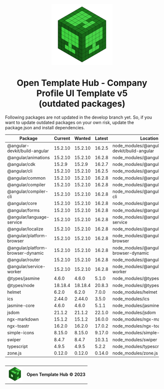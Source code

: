<p align="center">
  <a href="https://opentemplatehub.com">
    <img src="https://raw.githubusercontent.com/open-template-hub/open-template-hub.github.io/master/assets/logo/ui/web-ui-logo.png" alt="Logo" width=200>
  </a>
</p>


<h1 align="center">
Open Template Hub - Company Profile UI Template v5
  <br/>
(outdated packages)
</h1>

Following packages are not updated in the develop branch yet. So, if you want to update outdated packages on your own risk, update the package.json and install dependencies.

| Package | Current | Wanted | Latest | Location |
| --- | --- | --- | --- | --- |
| @angular-devkit/build-angular | 15.2.10 | 15.2.10 | 16.2.5 | node_modules/@angular-devkit/build-angular |
| @angular/animations | 15.2.10 | 15.2.10 | 16.2.8 | node_modules/@angular/animations |
| @angular/cdk | 15.2.9 | 15.2.9 | 16.2.7 | node_modules/@angular/cdk |
| @angular/cli | 15.2.10 | 15.2.10 | 16.2.5 | node_modules/@angular/cli |
| @angular/common | 15.2.10 | 15.2.10 | 16.2.8 | node_modules/@angular/common |
| @angular/compiler | 15.2.10 | 15.2.10 | 16.2.8 | node_modules/@angular/compiler |
| @angular/compiler-cli | 15.2.10 | 15.2.10 | 16.2.8 | node_modules/@angular/compiler-cli |
| @angular/core | 15.2.10 | 15.2.10 | 16.2.8 | node_modules/@angular/core |
| @angular/forms | 15.2.10 | 15.2.10 | 16.2.8 | node_modules/@angular/forms |
| @angular/language-service | 15.2.10 | 15.2.10 | 16.2.8 | node_modules/@angular/language-service |
| @angular/localize | 15.2.10 | 15.2.10 | 16.2.8 | node_modules/@angular/localize |
| @angular/platform-browser | 15.2.10 | 15.2.10 | 16.2.8 | node_modules/@angular/platform-browser |
| @angular/platform-browser-dynamic | 15.2.10 | 15.2.10 | 16.2.8 | node_modules/@angular/platform-browser-dynamic |
| @angular/router | 15.2.10 | 15.2.10 | 16.2.8 | node_modules/@angular/router |
| @angular/service-worker | 15.2.10 | 15.2.10 | 16.2.8 | node_modules/@angular/service-worker |
| @types/jasmine | 4.6.0 | 4.6.0 | 5.1.0 | node_modules/@types/jasmine |
| @types/node | 18.18.4 | 18.18.4 | 20.8.3 | node_modules/@types/node |
| helmet | 6.2.0 | 6.2.0 | 7.0.0 | node_modules/helmet |
| ics | 2.44.0 | 2.44.0 | 3.5.0 | node_modules/ics |
| jasmine-core | 4.6.0 | 4.6.0 | 5.1.1 | node_modules/jasmine-core |
| jsdom | 21.1.2 | 21.1.2 | 22.1.0 | node_modules/jsdom |
| ngx-markdown | 15.1.2 | 15.1.2 | 16.0.0 | node_modules/ngx-markdown |
| ngx-toastr | 16.2.0 | 16.2.0 | 17.0.2 | node_modules/ngx-toastr |
| simple-icons | 8.15.0 | 8.15.0 | 9.17.0 | node_modules/simple-icons |
| swiper | 8.4.7 | 8.4.7 | 10.3.1 | node_modules/swiper |
| typescript | 4.9.5 | 4.9.5 | 5.2.2 | node_modules/typescript |
| zone.js | 0.12.0 | 0.12.0 | 0.14.0 | node_modules/zone.js |

<table align="right"><tr><td><a href="https://opentemplatehub.com"><img src="https://raw.githubusercontent.com/open-template-hub/open-template-hub.github.io/master/assets/logo/brand-logo.png" width="50px" alt="oth"/></a></td><td><b>Open Template Hub © 2023</b></td></tr></table>

